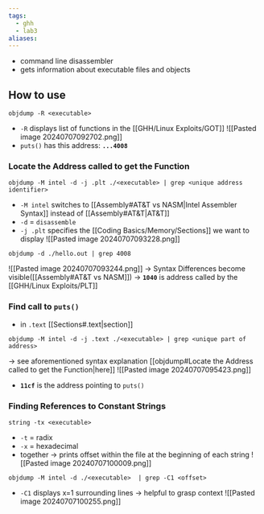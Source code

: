 ```yaml
---
tags:
  - ghh
  - lab3
aliases:
---
```


- command line disassembler
- gets information about executable files and objects

## How to use
```terminal
objdump -R <executable>
```
- `-R` displays list of functions in the [[GHH/Linux Exploits/GOT]]
![[Pasted image 20240707092702.png]]
- `puts()`  has this address: **`...4008`**
### Locate the Address called to get the Function
```terminal
objdump -M intel -d -j .plt ./<executable> | grep <unique address identifier>
``` 
- `-M intel` switches to [[Assembly#AT&T vs NASM|Intel Assembler Syntax]] instead of [[Assembly#AT&T|AT&T]]
- `-d` = `disassemble`
- `-j .plt` specifies the [[Coding Basics/Memory/Sections]] we want to display
![[Pasted image 20240707093228.png]]

```terminal
objdump -d ./hello.out | grep 4008
```
![[Pasted image 20240707093244.png]]
-> Syntax Differences become visible([[Assembly#AT&T vs NASM]])
-> **`1040`** is address called by the [[GHH/Linux Exploits/PLT]]
### Find call to `puts()`
- in `.text` [[Sections#.text|section]]
```terminal
objdump -M intel -d -j .text ./<executable> | grep <unique part of address>
```
-> see aforementioned syntax explanation [[objdump#Locate the Address called to get the Function|here]]
![[Pasted image 20240707095423.png]]
- **`11cf`** is the address pointing to `puts()`

### Finding References to Constant Strings
```terminal
string -tx <executable>
```
- `-t` = radix
- `-x`  = hexadecimal
- together -> prints offset within the file at the beginning of each string
![[Pasted image 20240707100009.png]]

```terminal
objdump -M intel -d ./<executable>  | grep -C1 <offset>
```
- `-C1` displays x=1 surrounding lines -> helpful to grasp context
![[Pasted image 20240707100255.png]]